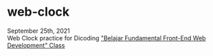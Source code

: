 # web-clock  
September 25th, 2021  
Web Clock practice for Dicoding ["Belajar Fundamental Front-End Web Development" Class](https://www.dicoding.com/academies/163)
